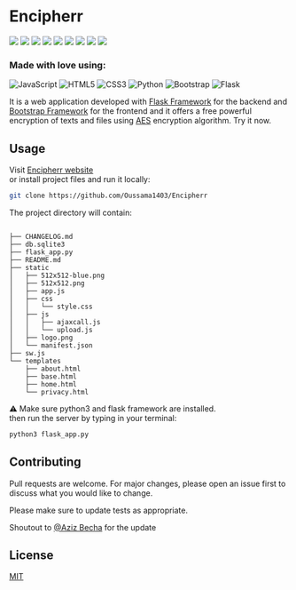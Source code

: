 # Encipherr

<p>
  <img  src="https://img.shields.io/github/stars/Oussama1403/Encipherr" />
  <img src="https://img.shields.io/github/contributors/Oussama1403/Encipherr" />
  <img src="https://img.shields.io/github/last-commit/Oussama1403/Encipherr" />
  <img src="https://visitor-badge.laobi.icu/badge?page_id=Oussama1403.Encipherr" />
  <img src="https://img.shields.io/github/languages/count/Oussama1403/Encipherr" />
  <img src="https://img.shields.io/github/languages/top/Oussama1403/Encipherr" />

  <img src="https://img.shields.io/badge/license-MIT-blue.svg?color=f64152" />
  <img  src="https://img.shields.io/github/issues/Oussama1403/Encipherr" />
  <img  src="https://img.shields.io/github/issues-pr/Oussama1403/Encipherr" />
</p>

### Made with love using:
![JavaScript](https://img.shields.io/badge/javascript-%23323330.svg?style=for-the-badge&logo=javascript&logoColor=%23F7DF1E) ![HTML5](https://img.shields.io/badge/html5-%23E34F26.svg?style=for-the-badge&logo=html5&logoColor=white) ![CSS3](https://img.shields.io/badge/css3-%231572B6.svg?style=for-the-badge&logo=css3&logoColor=white) ![Python](https://img.shields.io/badge/python-%2314354C.svg?style=for-the-badge&logo=python&logoColor=white) ![Bootstrap](https://img.shields.io/badge/bootstrap-%23563D7C.svg?style=for-the-badge&logo=bootstrap&logoColor=white) ![Flask](https://img.shields.io/badge/flask-%23000.svg?style=for-the-badge&logo=flask&logoColor=white)

It is a web application developed with <a href="https://flask.palletsprojects.com/en/2.0.x/" target="_blank">Flask Framework</a> for the backend and 
<a href="https://getbootstrap.com" target="_blank">Bootstrap Framework</a> for the frontend and it offers a free powerful encryption of texts and files using <a href="https://fr.wikipedia.org/wiki/Advanced_Encryption_Standard" target="_blank">AES</a> encryption algorithm. Try it now.
## Usage
Visit <a href="https://Encipherr.pythonanywhere.com/" target="_blank">Encipherr website</a> \
or install project files and run it locally:

```bash
git clone https://github.com/Oussama1403/Encipherr

```
The project directory will contain:
```

├── CHANGELOG.md
├── db.sqlite3
├── flask_app.py
├── README.md
├── static
│   ├── 512x512-blue.png
│   ├── 512x512.png
│   ├── app.js
│   ├── css
│   │   └── style.css
│   ├── js
│   │   ├── ajaxcall.js
│   │   └── upload.js
│   ├── logo.png
│   └── manifest.json
├── sw.js
└── templates
    ├── about.html
    ├── base.html
    ├── home.html
    └── privacy.html

```

:warning: Make sure python3 and flask framework are installed. \
then run the server by typing in your terminal:

```python
python3 flask_app.py
```

## Contributing
Pull requests are welcome. For major changes, please open an issue first to discuss what you would like to change.

Please make sure to update tests as appropriate.

Shoutout to [@Aziz Becha](https://github.com/AzizVirus) for the update

## License
[MIT](https://choosealicense.com/licenses/mit/)

